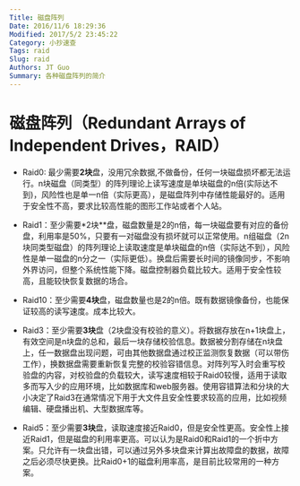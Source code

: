 ```yaml
---
Title: 磁盘阵列
Date: 2016/11/6 18:29:36
Modified: 2017/5/2 23:45:22
Category: 小抄速查
Tags: raid
Slug: raid
Authors: JT Guo
Summary: 各种磁盘阵列的简介
---
```

# 磁盘阵列（Redundant Arrays of Independent Drives，RAID）

+ Raid0: 最少需要**2块**盘，没用冗余数据,不做备份，任何一块磁盘损坏都无法运行。n块磁盘（同类型）的阵列理论上读写速度是单块磁盘的n倍(实际达不到)，风险性也是单一n倍（实际更高），是磁盘阵列中存储性能最好的。适用于安全性不高，要求比较高性能的图形工作站或者个人站。

+ Raid1：至少需要*2块**盘，磁盘数量是2的n倍，每一块磁盘要有对应的备份盘，利用率是50%，只要有一对磁盘没有损坏就可以正常使用。n组磁盘（2n块同类型磁盘）的阵列理论上读取速度是单块磁盘的n倍（实际达不到），风险性是单一磁盘的n分之一（实际更低）。换盘后需要长时间的镜像同步，不影响外界访问，但整个系统性能下降。磁盘控制器负载比较大。适用于安全性较高，且能较快恢复数据的场合。

+ Raid10：至少需要**4块**盘，磁盘数量也是2的n倍。既有数据镜像备份，也能保证较高的读写速度。成本比较大。

+ Raid3：至少需要**3块**盘（2块盘没有校验的意义）。将数据存放在n+1块盘上，有效空间是n块盘的总和，最后一块存储校验信息。数据被分割存储在n块盘上，任一数据盘出现问题，可由其他数据盘通过校正监测恢复数据（可以带伤工作），换数据盘需要重新恢复完整的校验容错信息。对阵列写入时会重写校验盘的内容，对校验盘的负载较大，读写速度相较于Raid0较慢，适用于读取多而写入少的应用环境，比如数据库和web服务器。使用容错算法和分块的大小决定了Raid3在通常情况下用于大文件且安全性要求较高的应用，比如视频编辑、硬盘播出机、大型数据库等。

+ Raid5：至少需要**3块**盘，读取速度接近Raid0，但是安全性更高。安全性上接近Raid1，但是磁盘的利用率更高。可以认为是Raid0和Raid1的一个折中方案。只允许有一块盘出错，可以通过另外多块盘来计算出故障盘的数据，故障之后必须尽快更换。比Raid0+1的磁盘利用率高，是目前比较常用的一种方案。

